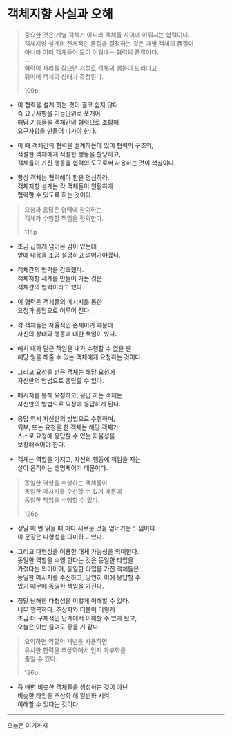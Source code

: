 # 객체지향 사실과 오해      
>중요한 것은 개별 객체가 아니라 객체들 사이에 이뤄지는 협력이다.                  
>객체지향 설계의 전체적인 품질을 결정하는 것은 개별 객체의 품질이              
>아니라 여러 객체들이 모여 이뤄내는 협력의 품질이다.                 
>...              
>협력이 자리를 잡으면 저절로 객체의 행동이 드러나고               
>뒤이어 객체의 상태가 결정된다.                      
>
>109p                                            

* 이 협력을 설계 하는 것이 결코 쉽지 않다.                             
  즉 요구사항을 기능단위로 쪼개어                   
  해당 기능들을 객체간의 협력으로 조합해              
  요구사항을 만들어 나가야 한다.                            
  
* 이 때 객체간의 협력을 설계하는데 있어 협력의 구조와,                  
  적절한 객체에게 적절한 행동을 할당하고,                          
  객체들이 가진 행동을 협력의 도구로써 사용하는 것이 핵심이다.                     
  
* 항상 객체는 협력해야 함을 명심하라.                
  객체지향 설계는 각 객체들이 원활하게              
  협력할 수 있도록 하는 것이다.                      
   
>요청과 응답은 협력에 참여하는                              
>객체가 수행할 책임을 정의한다.                   
> 
>114p                             

* 조금 급하게 넘어온 감이 있는데                  
  앞에 내용을 조금 설명하고 넘어가야겠다.                 
  
* 객체간의 협력을 강조했다.                  
  객체지향 세계를 만들어 가는 것은                    
  객체간의 협력이라고 했다.                         
  
* 이 협력은 객체들의 메시지를 통한                 
  요청과 응답으로 이루어 진다.                   
            
* 각 객체들은 자율적인 존재이기 때문에                            
  자신의 상태와 행동에 대한 책임이 있다.                           
  
* 해서 내가 맡은 책임을 내가 수행할 수 없을 땐              
  해당 일을 해줄 수 있는 객체에게 요청하는 것이다.                
  
* 그리고 요청을 받은 객체는 해당 요청에            
  자신만의 방법으로 응답할 수 있다.                
  
* 메시지를 통해 요청하고, 응답 하는 객체는                   
  자신만의 방법으로 요청에 응답하게 된다.             
  
* 응답 역시 자신만의 방법으로 수행하며,             
  외부, 또는 요청을 한 객체는 해당 객체가               
  스스로 요청에 응답할 수 있는 자율성을                 
  보장해주어야 한다.      
  
* 객체는 역할을 가지고, 자신의 행동에 책임을 지는             
  살아 움직이는 생명체이기 때문이다.               

> 동일한 역할을 수행하는 객체들이             
> 동일한 메시지를 수신할 수 있기 때문에             
> 동일한 책임을 수행할 수 있다.                
> 
>126p          

* 정말 매 번 읽을 때 마다 새로운 것을 얻어가는 느낌이다.              
  이 문장은 다형성을 의미하고 있다.           
  
* 그리고 다형성을 이용한 대체 가능성을 의미한다.                     
  동일한 역할을 수행 한다는 것은 동일한 타입을           
  가졌다는 의미이며, 동일한 타입을 가진 객체들은               
  동일한 메시지를 수신하고, 당연히 이에 응답할 수                 
  있기 때문에 동일한 책임을 가진다.                
  
* 정말 난해한 다형성을 이렇게 이해할 수 있다.             
  너무 행복하다. 추상화와 더불어 이렇게              
  조금 더 구체적인 단계에서 이해할 수 있게 됬고,           
  오늘은 이만 줄여도 좋을 거 같다.            
  
>요약하면 역할의 개념을 사용하면           
>유사한 협력을 추상화해서 인지 과부화를              
>줄일 수 있다.                 
>
>126p      

* 즉 매번 비슷한 객체들을 생성하는 것이 아닌                
  비슷한 타입을 추상화 해 일반화 시켜           
  이해할 수 있다는 것이다.            
***
오늘은 여기까지       
